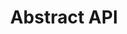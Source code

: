 ---
facebook: https://facebook.com/abstractapi
linkedin: https://linkedin.com/company/abstractapi
logohandle: abstractapi
sort: abstractapi
tags:
- api
- email
- geolocation
- research
title: Abstract API
twitter: https://x.com/abstractapi
website: https://www.abstractapi.com/
---